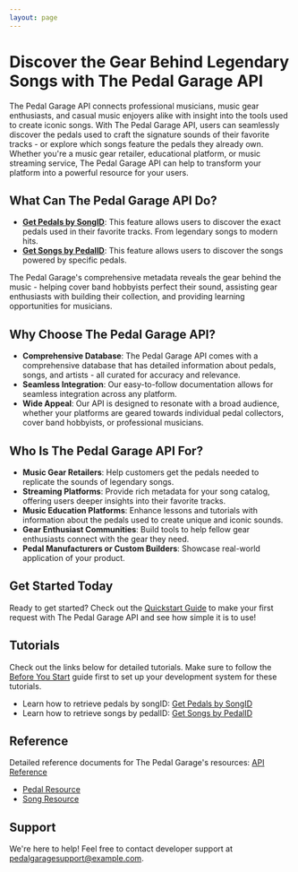 ```yaml
---
layout: page
---
```

# Discover the Gear Behind Legendary Songs with The Pedal Garage API

The Pedal Garage API connects professional musicians, music gear enthusiasts, and casual music enjoyers alike with insight into the tools used to create iconic songs. With The Pedal Garage API, users can seamlessly discover the pedals used to craft the signature sounds of their favorite tracks - or explore which songs feature the pedals they already own. Whether you're a music gear retailer, educational platform, or music streaming service,
The Pedal Garage API can help to transform your platform into a powerful resource for your users.

## What Can The Pedal Garage API Do?

* **[Get Pedals by SongID](pg-tutorial-get-pedals-by-songID.md)**: This feature allows users to discover the exact pedals used in their favorite tracks. From legendary songs to modern hits.
* **[Get Songs by PedalID](pg-tutorial-get-songs-by-pedalID.md)**: This feature allows users to discover the songs powered by specific pedals.

The Pedal Garage's comprehensive metadata reveals the gear behind the music - helping cover band hobbyists perfect their sound, assisting gear enthusiasts with building their collection, and providing learning opportunities for musicians.

## Why Choose The Pedal Garage API?

* **Comprehensive Database**: The Pedal Garage API comes with a comprehensive database that has detailed information about pedals, songs, and artists - all curated for accuracy and relevance.
* **Seamless Integration**: Our easy-to-follow documentation allows for seamless integration across any platform. 
* **Wide Appeal**: Our API is designed to resonate with a broad audience, whether your platforms are geared towards individual pedal collectors, cover band hobbyists, or professional musicians.  

## Who Is The Pedal Garage API For?

* **Music Gear Retailers**: Help customers get the pedals needed to replicate the sounds of legendary songs.
* **Streaming Platforms**: Provide rich metadata for your song catalog, offering users deeper insights into their favorite tracks.
* **Music Education Platforms**: Enhance lessons and tutorials with information about the pedals used to create unique and iconic sounds.
* **Gear Enthusiast Communities**: Build tools to help fellow gear enthusiasts connect with the gear they need.
* **Pedal Manufacturers or Custom Builders**: Showcase real-world application of your product.

## Get Started Today

Ready to get started? Check out the [Quickstart Guide](pg-quick-start-guide.md) to make your first request with The Pedal Garage API and see how simple it is to use!

## Tutorials

Check out the links below for detailed tutorials. Make sure to follow the [Before You Start](pg-before-you-start.md) guide first to set up your development system for these tutorials.

* Learn how to retrieve pedals by songID: [Get Pedals by SongID](pg-tutorial-get-pedals-by-songID.md)
* Learn how to retrieve songs by pedalID: [Get Songs by PedalID](pg-tutorial-get-songs-by-pedalID.md)

## Reference

Detailed reference documents for The Pedal Garage's resources: [API Reference](API-reference.md)

* [Pedal Resource](pg-resource-pedals.md)
* [Song Resource](pg-resource-songs.md)

## Support

We're here to help! Feel free to contact developer support at pedalgaragesupport@example.com.
